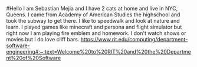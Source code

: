 #Hello I am Sebastian Mejia and I have 2 cats at home and live in NYC, Queens. I came from Academy of American Studies the highschool and took the subway to get there. I like to speedwalk and look at nature and learn. I played games like minecraft and persona and flight simulator but right now I am playing fire emblem and homework. I don't watch shows or movies but I do love cliff bars.
https://www.rit.edu/computing/department-software-engineering#:~:text=Welcome%20to%20RIT%20and%20the%20Department%20of%20Software
